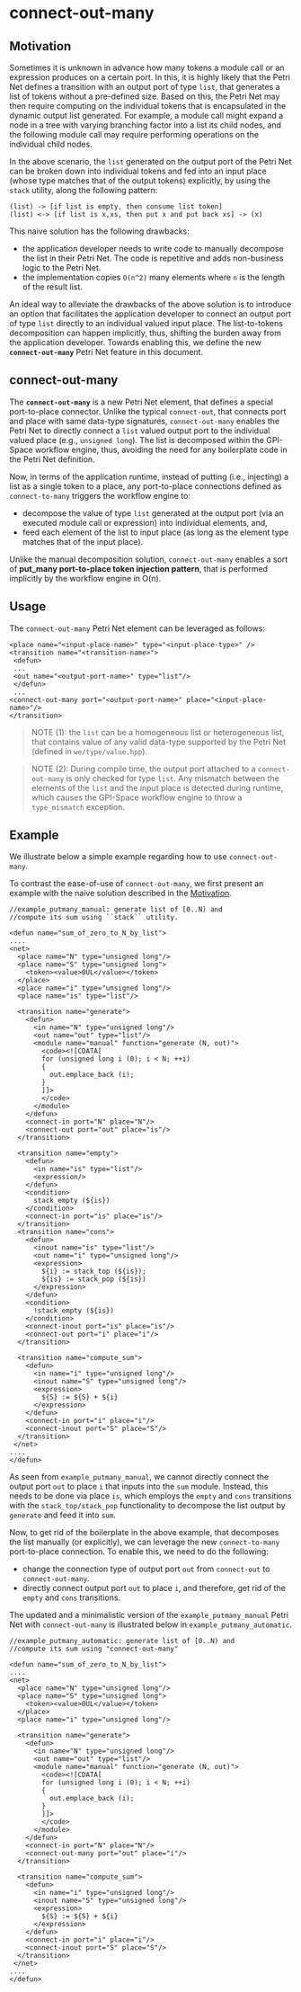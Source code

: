 connect-out-many
===================

## Motivation
Sometimes it is unknown in advance how many tokens a module call or an expression produces on a certain port.  In this,
it is highly likely that the Petri  Net defines a transition with an output port of type ``list``, that generates a list
of tokens without a pre-defined size. Based on this, the Petri Net may  then require computing on the individual tokens
that is encapsulated in the  dynamic output list generated.
For example, a module call might expand a node in a tree with varying branching factor into a list its child nodes, and
the following module call may require performing operations on the individual child nodes.

In the above scenario, the ``list`` generated on the output port of the Petri Net can be broken down into individual
tokens and fed into an input place (whose type matches that of the output tokens) explicitly, by using the ``stack``
utility, along the following pattern:

```
(list) -> [if list is empty, then consume list token]
(list) <-> [if list is x,xs, then put x and put back xs] -> (x)
```
This naive solution has the following drawbacks:

* the application developer needs to write code to manually decompose the list in their Petri Net. The code is
  repetitive and adds non-business logic to the Petri Net.
* the implementation copies `O(n^2)` many elements where `n` is the length of the result list.

An ideal way to alleviate the drawbacks of the above solution is to introduce an option that facilitates the application
developer to connect an output port of type ``list`` directly to an individual valued input place. The list-to-tokens
decomposition can happen implicitly, thus, shifting the burden away from the application developer. Towards enabling
this, we define the new **``connect-out-many``** Petri Net feature in this document.

## connect-out-many
The **``connect-out-many``** is a new Petri Net element, that defines a special port-to-place connector.  Unlike the typical
``connect-out``, that connects port and place with same data-type signatures, ``connect-out-many`` enables the Petri Net
to directly connect a ``list`` valued output port to the individual valued place (e.g., ``unsigned long``). The list is
decomposed within the GPI-Space workflow engine, thus, avoiding the need for any boilerplate code in the Petri Net
definition.

Now, in terms of the application runtime, instead of putting (i.e., injecting) a list as a single token to a place, any
port-to-place connections defined as ``connect-to-many`` triggers the workflow engine to:

* decompose the value of type ``list`` generated at the output port (via an executed module call or expression) into
  individual elements, and,
* feed each element of the list to input place (as long as the element type matches that of the input place).

Unlike the manual decomposition solution, ``connect-out-many`` enables a sort of **put_many port-to-place token
injection pattern**, that is performed implicitly by the workflow engine in O(n).

## Usage
The ``connect-out-many`` Petri Net element can be leveraged as follows:

```
<place name="<input-place-name>" type="<input-place-type>" />
<transition name="<transition-name>">
 <defun>
 ...
 <out name="<output-port-name>" type="list"/>
 </defun>
 ...
<connect-out-many port="<output-port-name>" place="<input-place-name>"/>
</transition>
```

> NOTE (1): the ``list`` can be a homogeneous list or heterogeneous list, that contains value of any valid data-type
> supported by the Petri Net (defined in ``we/type/value.hpp``).


> NOTE (2): During compile time, the output port attached to a ``connect-out-many`` is only checked for type ``list``.
> Any mismatch between the elements of the ``list`` and the input place is detected during runtime, which causes the
> GPI-Space workflow engine to throw a ``type_mismatch`` exception.


## Example
We illustrate below a simple example regarding how to use ``connect-out-many``.

To contrast the ease-of-use of ``connect-out-many``, we first present an example with the naive solution described in
the [Motivation](#motivation).

```
//example_putmany_manual: generate list of [0..N) and
//compute its sum using ``stack`` utility.

<defun name="sum_of_zero_to_N_by_list">
....
<net>
  <place name="N" type="unsigned long"/>
  <place name="S" type="unsigned long">
    <token><value>0UL</value></token>
  </place>
  <place name="i" type="unsigned long"/>
  <place name="is" type="list"/>

  <transition name="generate">
    <defun>
      <in name="N" type="unsigned long"/>
      <out name="out" type="list"/>
      <module name="manual" function="generate (N, out)">
        <code><![CDATA[
        for (unsigned long i (0); i < N; ++i)
        {
          out.emplace_back (i);
        }
        ]]>
        </code>
      </module>
    </defun>
    <connect-in port="N" place="N"/>
    <connect-out port="out" place="is"/>
  </transition>

  <transition name="empty">
    <defun>
      <in name="is" type="list"/>
      <expression/>
    </defun>
    <condition>
      stack_empty (${is})
    </condition>
    <connect-in port="is" place="is"/>
  </transition>
  <transition name="cons">
    <defun>
      <inout name="is" type="list"/>
      <out name="i" type="unsigned long"/>
      <expression>
        ${i} := stack_top (${is});
        ${is} := stack_pop (${is})
      </expression>
    </defun>
    <condition>
      !stack_empty (${is})
    </condition>
    <connect-inout port="is" place="is"/>
    <connect-out port="i" place="i"/>
  </transition>

  <transition name="compute_sum">
    <defun>
      <in name="i" type="unsigned long"/>
      <inout name="S" type="unsigned long"/>
      <expression>
        ${S} := ${S} + ${i}
      </expression>
    </defun>
    <connect-in port="i" place="i"/>
    <connect-inout port="S" place="S"/>
  </transition>
 </net>
....
</defun>
```

As seen from ``example_putmany_manual``, we cannot directly connect the output port ``out`` to place ``i`` that inputs
into the ``sum`` module. Instead, this needs to be done via place ``is``, which employs the ``empty`` and ``cons``
transitions with the ``stack_top/stack_pop`` functionality to decompose the list output by ``generate`` and feed it into
``sum``.

Now, to get rid of the boilerplate in the above example, that decomposes the list manually (or explicitly), we can
leverage the new ``connect-to-many`` port-to-place connection. To enable this, we need to do the following:

* change the connection type of output port ``out`` from ``connect-out`` to ``connect-out-many``.
* directly connect output port ``out`` to place ``i``, and therefore, get rid of the ``empty`` and ``cons`` transitions.

The updated and a minimalistic version of the ``example_putmany_manual`` Petri Net with ``connect-out-many`` is
illustrated below in ``example_putmany_automatic``.

```
//example_putmany_automatic: generate list of [0..N) and
//compute its sum using "connect-out-many"

<defun name="sum_of_zero_to_N_by_list">
....
<net>
  <place name="N" type="unsigned long"/>
  <place name="S" type="unsigned long">
    <token><value>0UL</value></token>
  </place>
  <place name="i" type="unsigned long"/>

  <transition name="generate">
    <defun>
      <in name="N" type="unsigned long"/>
      <out name="out" type="list"/>
      <module name="manual" function="generate (N, out)">
        <code><![CDATA[
        for (unsigned long i (0); i < N; ++i)
        {
          out.emplace_back (i);
        }
        ]]>
        </code>
      </module>
    </defun>
    <connect-in port="N" place="N"/>
    <connect-out-many port="out" place="i"/>
  </transition>

  <transition name="compute_sum">
    <defun>
      <in name="i" type="unsigned long"/>
      <inout name="S" type="unsigned long"/>
      <expression>
        ${S} := ${S} + ${i}
      </expression>
    </defun>
    <connect-in port="i" place="i"/>
    <connect-inout port="S" place="S"/>
  </transition>
 </net>
....
</defun>
```
